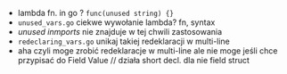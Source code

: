  - lambda fn. in go ? `func(unused string) {}` 
 - `unused_vars.go` ciekwe wywołanie lambda? fn, syntax
 - *unused inmports* nie znajduje w tej chwili zastosowania
 - `redeclaring_vars.go` unikaj takiej redeklaracji w multi-line
 - aha czyli moge zrobić redeklaracje w multi-line ale nie moge jeśli
 chce przypisać do Field Value // działa short decl. dla nie field struct
